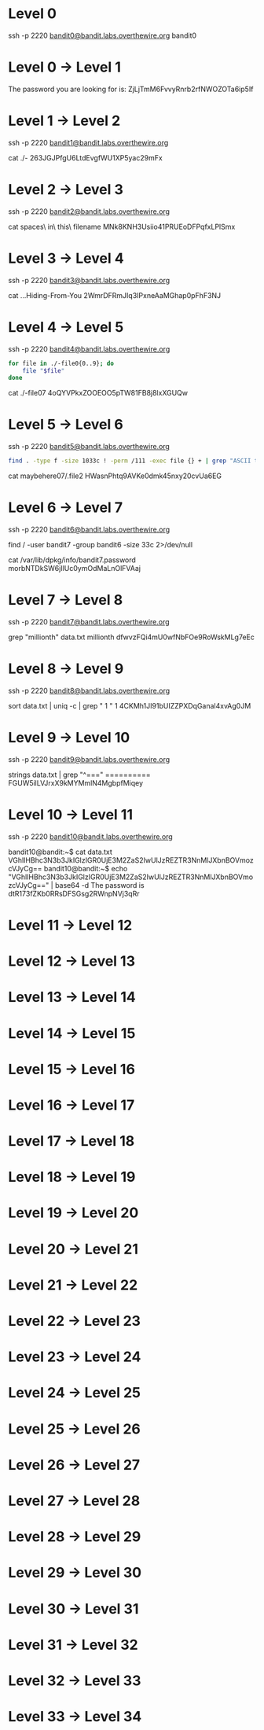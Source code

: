 # Level 0

ssh -p 2220 bandit0@bandit.labs.overthewire.org
bandit0

# Level 0 → Level 1

The password you are looking for is: ZjLjTmM6FvvyRnrb2rfNWOZOTa6ip5If

# Level 1 → Level 2

ssh -p 2220 bandit1@bandit.labs.overthewire.org

cat ./-
263JGJPfgU6LtdEvgfWU1XP5yac29mFx

# Level 2 → Level 3

ssh -p 2220 bandit2@bandit.labs.overthewire.org

cat spaces\ in\ this\ filename
MNk8KNH3Usiio41PRUEoDFPqfxLPlSmx

# Level 3 → Level 4

ssh -p 2220 bandit3@bandit.labs.overthewire.org

cat ...Hiding-From-You
2WmrDFRmJIq3IPxneAaMGhap0pFhF3NJ

# Level 4 → Level 5

ssh -p 2220 bandit4@bandit.labs.overthewire.org

```sh
for file in ./-file0{0..9}; do
    file "$file"
done
```

cat ./-file07
4oQYVPkxZOOEOO5pTW81FB8j8lxXGUQw

# Level 5 → Level 6

ssh -p 2220 bandit5@bandit.labs.overthewire.org

```sh
find . -type f -size 1033c ! -perm /111 -exec file {} + | grep "ASCII text"
```

cat maybehere07/.file2
HWasnPhtq9AVKe0dmk45nxy20cvUa6EG

# Level 6 → Level 7

ssh -p 2220 bandit6@bandit.labs.overthewire.org

find / -user bandit7 -group bandit6 -size 33c 2>/dev/null

cat /var/lib/dpkg/info/bandit7.password
morbNTDkSW6jIlUc0ymOdMaLnOlFVAaj

# Level 7 → Level 8

ssh -p 2220 bandit7@bandit.labs.overthewire.org

grep "millionth" data.txt
millionth dfwvzFQi4mU0wfNbFOe9RoWskMLg7eEc

# Level 8 → Level 9

ssh -p 2220 bandit8@bandit.labs.overthewire.org

sort data.txt | uniq -c | grep " 1 "
1 4CKMh1JI91bUIZZPXDqGanal4xvAg0JM

# Level 9 → Level 10

ssh -p 2220 bandit9@bandit.labs.overthewire.org

strings data.txt | grep "^==="
========== FGUW5ilLVJrxX9kMYMmlN4MgbpfMiqey

# Level 10 → Level 11

ssh -p 2220 bandit10@bandit.labs.overthewire.org

bandit10@bandit:~$ cat data.txt
VGhlIHBhc3N3b3JkIGlzIGR0UjE3M2ZaS2IwUlJzREZTR3NnMlJXbnBOVmozcVJyCg==
bandit10@bandit:~$ echo "VGhlIHBhc3N3b3JkIGlzIGR0UjE3M2ZaS2IwUlJzREZTR3NnMlJXbnBOVmozcVJyCg==" | base64 -d
The password is dtR173fZKb0RRsDFSGsg2RWnpNVj3qRr

# Level 11 → Level 12

# Level 12 → Level 13

# Level 13 → Level 14

# Level 14 → Level 15

# Level 15 → Level 16

# Level 16 → Level 17

# Level 17 → Level 18

# Level 18 → Level 19

# Level 19 → Level 20

# Level 20 → Level 21

# Level 21 → Level 22

# Level 22 → Level 23

# Level 23 → Level 24

# Level 24 → Level 25

# Level 25 → Level 26

# Level 26 → Level 27

# Level 27 → Level 28

# Level 28 → Level 29

# Level 29 → Level 30

# Level 30 → Level 31

# Level 31 → Level 32

# Level 32 → Level 33

# Level 33 → Level 34
